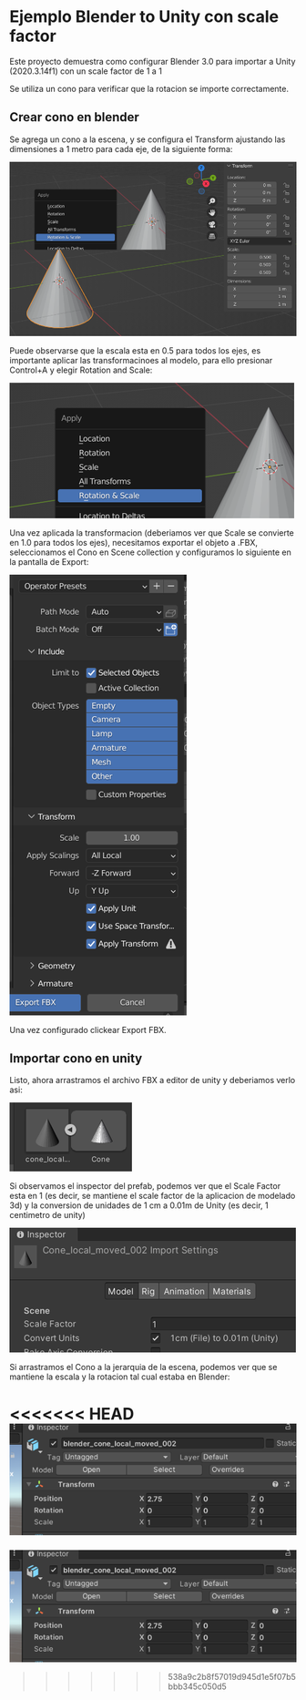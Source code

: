 # Ejemplo Blender to Unity con scale factor

Este proyecto demuestra como configurar Blender 3.0 para importar a Unity (2020.3.14f1) con un scale factor de 1 a 1

Se utiliza un cono para verificar que la rotacion se importe correctamente.

## Crear cono en blender

Se agrega un cono a la escena, y se configura el Transform ajustando las dimensiones a 1 metro para cada eje, de la siguiente forma:

![Dimensiones del cono](./Documentation/cono_01.png)

Puede observarse que la escala esta en 0.5 para todos los ejes, es importante aplicar las transformacinoes al modelo, para ello presionar Control+A y elegir Rotation and Scale:

![Aplicar transformacion](./Documentation/cono_02.png)

Una vez aplicada la transformacion (deberiamos ver que Scale se convierte en 1.0 para todos los ejes), necesitamos exportar el objeto a .FBX, seleccionamos el Cono en Scene collection y configuramos lo siguiente en la pantalla de Export:

![Configuracion para exportar](./Documentation/cono_export.png)

Una vez configurado clickear Export FBX.

## Importar cono en unity
Listo, ahora arrastramos el archivo FBX a editor de unity y deberiamos verlo asi:

![Cono en editor de unity](./Documentation/cono_en_unity.png)

Si observamos el inspector del prefab, podemos ver que el Scale Factor esta en 1 (es decir, se mantiene el scale factor de la aplicacion de modelado 3d) y la conversion de unidades de 1 cm a 0.01m de Unity (es decir, 1 centimetro de unity)

![Inspector del cono](./Documentation/cono_inspector.png)

Si arrastramos el Cono a la jerarquia de la escena, podemos ver que se mantiene la escala y la rotacion tal cual estaba en Blender:

<<<<<<< HEAD
![Instancia de Cono](./Documentation/cono_instanciado.png)
=======
![Instancia de Cono](Documentation/cono_instanciado.png)
>>>>>>> 538a9c2b8f57019d945d1e5f07b5bbb345c050d5
